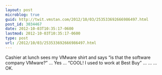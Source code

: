 ```yaml
---
layout: post
microblog: true
guid: http://twit.vmstan.com/2012/10/03/253533692666986497.html
post_id: 3034467
date: 2012-10-03T10:35:17-0600
lastmod: 2012-10-03T10:35:17-0600
type: post
url: /2012/10/03/253533692666986497.html
---
```

Cashier at lunch sees my VMware shirt and says “is that the software company VMware?” … Yes … “COOL! I used to work at Best Buy” … … … OK.
